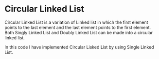# Circular Linked List
Circular Linked List is a variation of Linked list in which the first element points to the last element and the last element points to the first element. Both Singly Linked List and Doubly Linked List can be made into a circular linked list.

In this code I have implemented Circular Lisked List by using Single Linked List.
